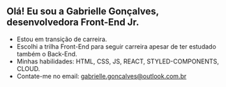 ## Olá! Eu sou a Gabrielle Gonçalves, desenvolvedora Front-End Jr.
- Estou em transição de carreira.
- Escolhi a trilha Front-End para seguir carreira apesar de ter estudado também o Back-End.
- Minhas habilidades: HTML, CSS, JS, REACT, STYLED-COMPONENTS, CLOUD.
- Contate-me no email: gabrielle.goncalves@outlook.com.br
  
